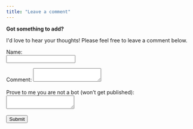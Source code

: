 ```yaml
---
title: "Leave a comment"
---
```


**Got something to add?**

I'd love to hear your thoughts! Please feel free to leave a comment below.

<form action="res/src/submit_comment.php" method="POST" enctype="application/x-www-form-urlencoded">
    <p><label for="name">Name:</label><br>
    <input class="inset" type="text" name="name" required>
    <br></p>
    <label for="comment">Comment:</label>
    <textarea class="inset" name="comment" required></textarea>
    <br><br>
    <label for="captcha">Prove to me you are not a bot (won’t
    get published):</label>
    <textarea class="inset" name="captcha" required></textarea>
    <br><br>
    <input type="hidden" id="postValue" name="post" value="">
    <script>
        const urlParams = new URLSearchParams(window.location.search);
        const postId = urlParams.get('post');
        if (postId) {
            document.getElementById('postValue').value = postId;
        }
    </script>
    <button type="submit" class="button inset">
    Submit
    </button>
</form>
